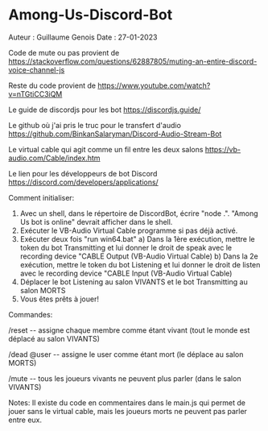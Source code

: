 # Among-Us-Discord-Bot
Auteur : Guillaume Genois
Date : 27-01-2023


Code de mute ou pas provient de https://stackoverflow.com/questions/62887805/muting-an-entire-discord-voice-channel-js

Reste du code provient de https://www.youtube.com/watch?v=nTGtiCC3iQM

Le guide de discordjs pour les bot https://discordjs.guide/

Le github où j'ai pris le truc pour le transfert d'audio https://github.com/BinkanSalaryman/Discord-Audio-Stream-Bot

Le virtual cable qui agit comme un fil entre les deux salons https://vb-audio.com/Cable/index.htm

Le lien pour les développeurs de bot Discord https://discord.com/developers/applications/


Comment initialiser:
1) Avec un shell, dans le répertoire de DiscordBot, écrire "node .". "Among Us bot is online" devrait afficher dans le shell.
2) Exécuter le VB-Audio Virtual Cable programme si pas déjà activé.
3) Exécuter deux fois "run win64.bat"
	a) Dans la 1ère exécution, mettre le token du bot Transmitting et lui donner le droit de speak avec le recording device "CABLE Output (VB-Audio Virtual Cable)
	b) Dans la 2e exécution, mettre le token du bot Listening et lui donner le droit de listen avec le recording device "CABLE Input (VB-Audio Virtual Cable)
4) Déplacer le bot Listening au salon VIVANTS et le bot Transmitting au salon MORTS
5) Vous êtes prêts à jouer!


Commandes:

/reset  -- assigne chaque membre comme étant vivant (tout le monde est déplacé au salon VIVANTS)

/dead @user  -- assigne le user comme étant mort (le déplace au salon MORTS)

/mute  -- tous les joueurs vivants ne peuvent plus parler (dans le salon VIVANTS)


Notes:
Il existe du code en commentaires dans le main.js qui permet de jouer sans le virtual cable, mais les joueurs morts ne peuvent pas parler entre eux.
